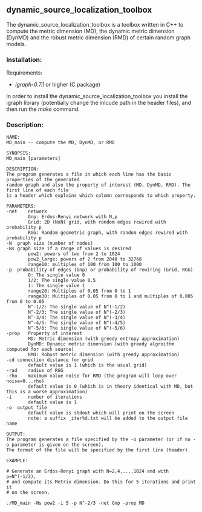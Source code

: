 ## dynamic_source_localization_toolbox

The dynamic_source_localization_toolbox is a toolbox written in C++ to compute
the metric dimension (MD), the dynamic metric dimension (DynMD) and the
robust metric dimension (RMD) of certain random graph models.

### Installation:

Requirements:
- *igraph-0.7.1* or higher (C package)

In order to install the dynamic_source_localization_toolbox you install the igraph library
(potentially change the inlcude path in the header files), and then run the *make* command.
### Description:

```
NAME: 
MD_main -- compute the MD, DynMD, or RMD

SYNOPSIS: 
MD_main [parameters]  

DESCRIPTION:
The program generates a file in which each line has the basic properties of the generated
random graph and also the property of interest (MD, DynMD, RMD). The first line of each file
is a header which explains which column corresponds to which property.

PARAMETERS:
-net    network
        Gnp: Erdos-Renyi network with N,p
        Grid: 2D (NxN) grid, with random edges rewired with probability p
        RGG: Random geometric graph, with random edges rewired with probability p
-N	graph size (number of nodes)
-Ns	graph size if a range of values is desired
        pow2: powers of two from 2 to 1024
        pow2_large: powers of 2 from 2048 to 32768
        range10: multiples of 100 from 100 to 1000
-p	probability of edges (Gnp) or probability of rewiring (Grid, RGG)
        0: The single value 0
        1/2: The single value 0.5
        1: The single value 1
        range20: Multiples of 0.05 from 0 to 1
        range30: Multiples of 0.05 from 0 to 1 and multiples of 0.005 from 0 to 0.05
        N^-1/2: The single value of N^(-1/2)
        N^-2/3: The single value of N^(-2/3)
        N^-3/4: The single value of N^(-3/4)
        N^-4/5: The single value of N^(-4/5)
        N^-5/6: The single value of N^(-5/6)
-prop   Property of interest
        MD: Metric dimension (with greedy entropy approximation)
        DynMD: Dynamic metric dimension (with greedy algroithm computed for each source)
        RMD: Robust metric dimension (with greedy approximation)
-cd	connection distance for grid
        default value is 1 (which is the usual grid)
-rad    radius of RGG
-rho    maximum value noise for RMD (the program will loop over noise=0...rho)
        default value is 0 (which is in theory identical with MD, but this is a worse approximation)
-i      number of iterations
        default value is 1 
-o	output file
        default value is stdout which will print on the screen
        note: a suffix _iter%d.txt will be added to the output file name

OUTPUT:
The program generates a file specified by the -o parameter (or if no -o parameter is given on the screen).
The format of the file will be specified by the first line (header).

EXAMPLE:

# Generate an Erdos-Renyi graph with N=2,4,...,1024 and with p=N^(-1/2),
# and compute its Metrix dimension. Do this for 5 iterations and print it
# on the screen.

./MD_main -Ns pow2 -i 5 -p N^-2/3 -net Gnp -prop MD
```
